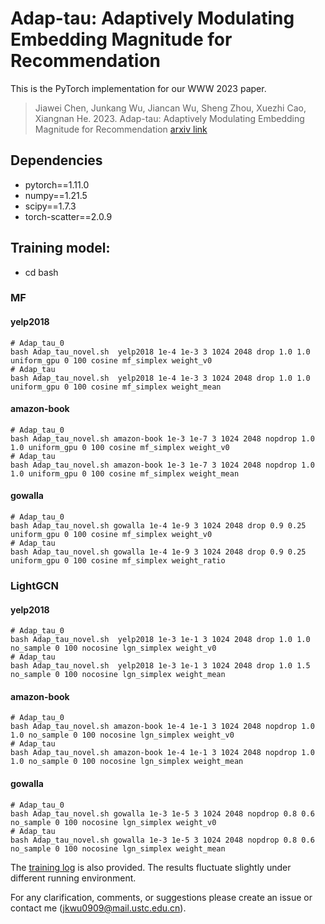 # Adap-tau: Adaptively Modulating Embedding Magnitude for Recommendation
This is the PyTorch implementation for our WWW 2023 paper. 
> Jiawei Chen, Junkang Wu, Jiancan Wu, Sheng Zhou, Xuezhi Cao, Xiangnan He. 2023. Adap-tau: Adaptively Modulating Embedding Magnitude for Recommendation [arxiv link](https://arxiv.org/pdf/2302.04775.pdf)

## Dependencies
- pytorch==1.11.0
- numpy==1.21.5
- scipy==1.7.3
- torch-scatter==2.0.9

## Training model:
- cd bash
### MF
#### yelp2018
```
# Adap_tau_0
bash Adap_tau_novel.sh  yelp2018 1e-4 1e-3 3 1024 2048 drop 1.0 1.0 uniform_gpu 0 100 cosine mf_simplex weight_v0
# Adap_tau
bash Adap_tau_novel.sh  yelp2018 1e-4 1e-3 3 1024 2048 drop 1.0 1.0 uniform_gpu 0 100 cosine mf_simplex weight_mean
```
#### amazon-book
```
# Adap_tau_0
bash Adap_tau_novel.sh amazon-book 1e-3 1e-7 3 1024 2048 nopdrop 1.0 1.0 uniform_gpu 0 100 cosine mf_simplex weight_v0
# Adap_tau
bash Adap_tau_novel.sh amazon-book 1e-3 1e-7 3 1024 2048 nopdrop 1.0 1.0 uniform_gpu 0 100 cosine mf_simplex weight_mean
```
#### gowalla
```
# Adap_tau_0
bash Adap_tau_novel.sh gowalla 1e-4 1e-9 3 1024 2048 drop 0.9 0.25 uniform_gpu 0 100 cosine mf_simplex weight_v0
# Adap_tau
bash Adap_tau_novel.sh gowalla 1e-4 1e-9 3 1024 2048 drop 0.9 0.25 uniform_gpu 0 100 cosine mf_simplex weight_ratio
```

### LightGCN
#### yelp2018
```
# Adap_tau_0
bash Adap_tau_novel.sh  yelp2018 1e-3 1e-1 3 1024 2048 drop 1.0 1.0 no_sample 0 100 nocosine lgn_simplex weight_v0
# Adap_tau
bash Adap_tau_novel.sh  yelp2018 1e-3 1e-1 3 1024 2048 drop 1.0 1.5 no_sample 0 100 nocosine lgn_simplex weight_mean
```
#### amazon-book
```
# Adap_tau_0
bash Adap_tau_novel.sh amazon-book 1e-4 1e-1 3 1024 2048 nopdrop 1.0 1.0 no_sample 0 100 nocosine lgn_simplex weight_v0
# Adap_tau
bash Adap_tau_novel.sh amazon-book 1e-4 1e-1 3 1024 2048 nopdrop 1.0 1.0 no_sample 0 100 nocosine lgn_simplex weight_mean
```

#### gowalla
```
# Adap_tau_0
bash Adap_tau_novel.sh gowalla 1e-3 1e-5 3 1024 2048 nopdrop 0.8 0.6 no_sample 0 100 nocosine lgn_simplex weight_v0
# Adap_tau
bash Adap_tau_novel.sh gowalla 1e-3 1e-5 3 1024 2048 nopdrop 0.8 0.6 no_sample 0 100 nocosine lgn_simplex weight_mean
```

The [training log](https://github.com/junkangwu/Adap_tau/tree/master/outputs) is also provided. The results fluctuate slightly under different running environment.

For any clarification, comments, or suggestions please create an issue or contact me (jkwu0909@mail.ustc.edu.cn).